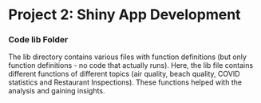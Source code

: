 # Project 2: Shiny App Development

### Code lib Folder

The lib directory contains various files with function definitions (but only function definitions - no code that actually runs). Here, the lib file contains different functions of different topics (air quality, beach quality, COVID statistics and Restaurant Inspections). These functions helped with the analysis and gaining insights.

